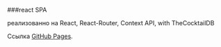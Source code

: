 ###react SPA

реализованно на React, React-Router, Context API, with TheCocktailDB

Ссылка [GitHub Pages](https://klijin.github.io/CocktailsDB_React_SPA/).
